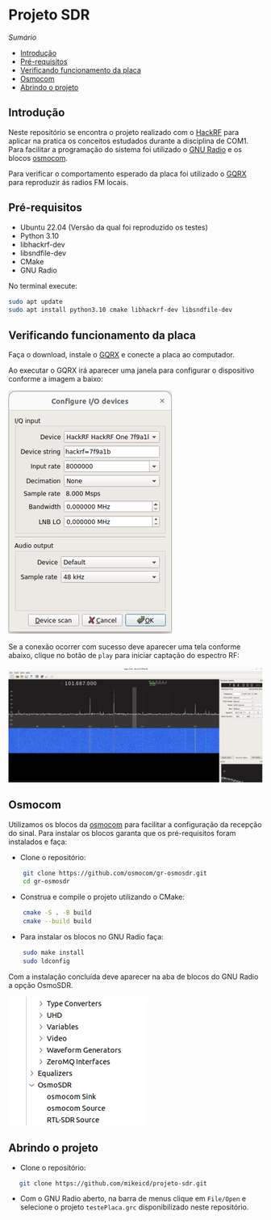 # Projeto SDR <!-- omit from toc -->

*Sumário*
- [Introdução](#introdução)
- [Pré-requisitos](#pré-requisitos)
- [Verificando funcionamento da placa](#verificando-funcionamento-da-placa)
- [Osmocom](#osmocom)
- [Abrindo o projeto](#abrindo-o-projeto)


## Introdução
Neste repositório se encontra o projeto realizado com o [HackRF](https://greatscottgadgets.com/hackrf/) para aplicar na pratica os conceitos estudados durante a disciplina de COM1. Para facilitar a programação do sistema foi utilizado o [GNU Radio](https://www.gnuradio.org/) e os blocos [osmocom](https://osmocom.org/projects/gr-osmosdr/wiki/GrOsmoSDR).

Para verificar o comportamento esperado da placa foi utilizado o [GQRX](https://gqrx.dk/) para reproduzir ás radios FM locais.

## Pré-requisitos
-   Ubuntu 22.04 (Versão da qual foi reproduzido os testes)
-   Python 3.10
-   libhackrf-dev
-   libsndfile-dev
-   CMake
-   GNU Radio

No terminal execute:
```bash
sudo apt update
sudo apt install python3.10 cmake libhackrf-dev libsndfile-dev
```


## Verificando funcionamento da placa
Faça o download, instale o [GQRX](https://gqrx.dk/download) e conecte a placa ao computador.

Ao executar o GQRX irá aparecer uma janela para configurar o dispositivo conforme a imagem a baixo:

![Configuração GQRX](images/gqrx_config.png)

Se a conexão ocorrer com sucesso deve aparecer uma tela conforme abaixo, clique no botão de `play` para iniciar captação do espectro RF:

![Aplicação GQRX](images/gqrx_funcionando.png)

## Osmocom

Utilizamos os blocos da [osmocom](https://osmocom.org/projects/gr-osmosdr/wiki/GrOsmoSDR) para facilitar a configuração da recepção do sinal. Para instalar os blocos garanta que os pré-requisitos foram instalados e faça:

-   Clone o repositório:
```bash
    git clone https://github.com/osmocom/gr-osmosdr.git
    cd gr-osmosdr
```

-   Construa e compile o projeto utilizando o CMake:
```bash
    cmake -S . -B build
    cmake --build build
```
-   Para instalar os blocos no GNU Radio faça:
```bash
    sudo make install
    sudo ldconfig
```
 Com a instalação concluída deve aparecer na aba de blocos do GNU Radio a opção OsmoSDR.

 ![Blocos osmocom](images/osmocom_blocks.png)

 ## Abrindo o projeto

 -  Clone o repositório:
 ```bash
    git clone https://github.com/mikeicd/projeto-sdr.git
```
-   Com o GNU Radio aberto, na barra de menus clique em `File/Open` e selecione o projeto `testePlaca.grc` disponibilizado neste repositório.